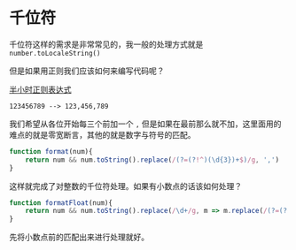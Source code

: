 <!-- ---
title: 千位符
date: 2018/10/17
tags:	
	- JavaScript
	- RegExp
--- -->

# 千位符


千位符这样的需求是非常常见的，我一般的处理方式就是 `number.toLocaleString()`

但是如果用正则我们应该如何来编写代码呢？

[半小时正则表达式](https://deerchao.net/tutorials/regex/regex.htm)

```
123456789 --> 123,456,789
```

<!--more-->

我们希望从各位开始每三个前加一个 `,` 但是如果在最前那么就不加，这里面用的难点的就是零宽断言，其他的就是数字与符号的匹配。

```javascript
function format(num){
    return num && num.toString().replace(/(?=(?!^)(\d{3})+$)/g, ',')
}
```

这样就完成了对整数的千位符处理。如果有小数点的话该如何处理？

```javascript
function formatFloat(num){
    return num && num.toString().replace(/\d+/g, m => m.replace(/(?=(?!^)(\d{3})+$)/g,','))
}
```

先将小数点前的匹配出来进行处理就好。
